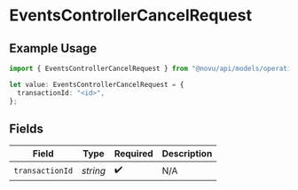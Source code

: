 # EventsControllerCancelRequest

## Example Usage

```typescript
import { EventsControllerCancelRequest } from "@novu/api/models/operations";

let value: EventsControllerCancelRequest = {
  transactionId: "<id>",
};
```

## Fields

| Field              | Type               | Required           | Description        |
| ------------------ | ------------------ | ------------------ | ------------------ |
| `transactionId`    | *string*           | :heavy_check_mark: | N/A                |